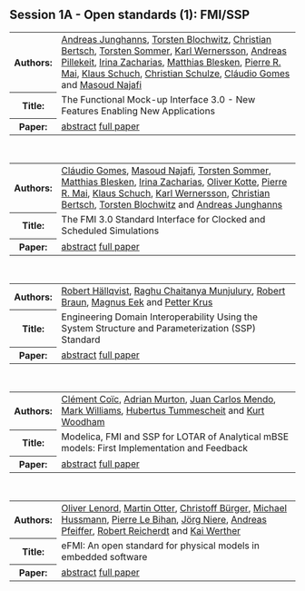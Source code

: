## Session 1A - Open standards (1): FMI/SSP
<table><tr><th>Authors:</th>
<td>
<a href="/proceedings/authors/AndreasJunghanns">Andreas Junghanns</a>, <a href="/proceedings/authors/TorstenBlochwitz">Torsten Blochwitz</a>, <a href="/proceedings/authors/ChristianBertsch">Christian Bertsch</a>, <a href="/proceedings/authors/TorstenSommer">Torsten Sommer</a>, <a href="/proceedings/authors/KarlWernersson">Karl Wernersson</a>, <a href="/proceedings/authors/AndreasPillekeit">Andreas Pillekeit</a>, <a href="/proceedings/authors/IrinaZacharias">Irina Zacharias</a>, <a href="/proceedings/authors/MatthiasBlesken">Matthias Blesken</a>, <a href="/proceedings/authors/PierreR.Mai">Pierre R. Mai</a>, <a href="/proceedings/authors/KlausSchuch">Klaus Schuch</a>, <a href="/proceedings/authors/ChristianSchulze">Christian Schulze</a>, <a href="/proceedings/authors/ClaudioGomes">Cláudio Gomes</a> and <a href="/proceedings/authors/MasoudNajafi">Masoud Najafi</a></td>
</tr>
<tr><th>Title:</th>
<td>The Functional Mock-up Interface 3.0 - New Features Enabling New Applications</td>
</tr>
<tr><th>Paper:</th>
<td><a href="/abstracts/abstract_1A_1">abstract</a> <a href="/proceedings/papers/Modelica2021session1A_paper1.pdf">full paper</a></td>
</tr>
</table><br>
<table><tr><th>Authors:</th>
<td>
<a href="/proceedings/authors/ClaudioGomes">Cláudio Gomes</a>, <a href="/proceedings/authors/MasoudNajafi">Masoud Najafi</a>, <a href="/proceedings/authors/TorstenSommer">Torsten Sommer</a>, <a href="/proceedings/authors/MatthiasBlesken">Matthias Blesken</a>, <a href="/proceedings/authors/IrinaZacharias">Irina Zacharias</a>, <a href="/proceedings/authors/OliverKotte">Oliver Kotte</a>, <a href="/proceedings/authors/PierreR.Mai">Pierre R. Mai</a>, <a href="/proceedings/authors/KlausSchuch">Klaus Schuch</a>, <a href="/proceedings/authors/KarlWernersson">Karl Wernersson</a>, <a href="/proceedings/authors/ChristianBertsch">Christian Bertsch</a>, <a href="/proceedings/authors/TorstenBlochwitz">Torsten Blochwitz</a> and <a href="/proceedings/authors/AndreasJunghanns">Andreas Junghanns</a></td>
</tr>
<tr><th>Title:</th>
<td>The FMI 3.0 Standard Interface for Clocked and Scheduled Simulations</td>
</tr>
<tr><th>Paper:</th>
<td><a href="/abstracts/abstract_1A_2">abstract</a> <a href="/proceedings/papers/Modelica2021session1A_paper2.pdf">full paper</a></td>
</tr>
</table><br>
<table><tr><th>Authors:</th>
<td>
<a href="/proceedings/authors/RobertHallqvist">Robert Hällqvist</a>, <a href="/proceedings/authors/RaghuChaitanyaMunjulury">Raghu Chaitanya Munjulury</a>, <a href="/proceedings/authors/RobertBraun">Robert Braun</a>, <a href="/proceedings/authors/MagnusEek">Magnus Eek</a> and <a href="/proceedings/authors/PetterKrus">Petter Krus</a></td>
</tr>
<tr><th>Title:</th>
<td>Engineering Domain Interoperability Using the System Structure and Parameterization (SSP) Standard</td>
</tr>
<tr><th>Paper:</th>
<td><a href="/abstracts/abstract_1A_3">abstract</a> <a href="/proceedings/papers/Modelica2021session1A_paper3.pdf">full paper</a></td>
</tr>
</table><br>
<table><tr><th>Authors:</th>
<td>
<a href="/proceedings/authors/ClementCoic">Clément Coïc</a>, <a href="/proceedings/authors/AdrianMurton">Adrian Murton</a>, <a href="/proceedings/authors/JuanCarlosMendo">Juan Carlos Mendo</a>, <a href="/proceedings/authors/MarkWilliams">Mark Williams</a>, <a href="/proceedings/authors/HubertusTummescheit">Hubertus Tummescheit</a> and <a href="/proceedings/authors/KurtWoodham">Kurt Woodham</a></td>
</tr>
<tr><th>Title:</th>
<td>Modelica, FMI and SSP for LOTAR of Analytical mBSE models: First Implementation and Feedback</td>
</tr>
<tr><th>Paper:</th>
<td><a href="/abstracts/abstract_1A_4">abstract</a> <a href="/proceedings/papers/Modelica2021session1A_paper4.pdf">full paper</a></td>
</tr>
</table><br>
<table><tr><th>Authors:</th>
<td>
<a href="/proceedings/authors/OliverLenord">Oliver Lenord</a>, <a href="/proceedings/authors/MartinOtter">Martin Otter</a>, <a href="/proceedings/authors/ChristoffBurger">Christoff Bürger</a>, <a href="/proceedings/authors/MichaelHussmann">Michael Hussmann</a>, <a href="/proceedings/authors/PierreLeBihan">Pierre Le Bihan</a>, <a href="/proceedings/authors/JorgNiere">Jörg Niere</a>, <a href="/proceedings/authors/AndreasPfeiffer">Andreas Pfeiffer</a>, <a href="/proceedings/authors/RobertReicherdt">Robert Reicherdt</a> and <a href="/proceedings/authors/KaiWerther">Kai Werther</a></td>
</tr>
<tr><th>Title:</th>
<td>eFMI: An open standard for physical models in embedded software</td>
</tr>
<tr><th>Paper:</th>
<td><a href="/abstracts/abstract_1A_5">abstract</a> <a href="/proceedings/papers/Modelica2021session1A_paper5.pdf">full paper</a></td>
</tr>
</table><br>
